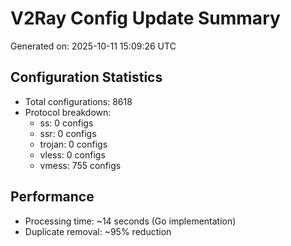 # V2Ray Config Update Summary
Generated on: 2025-10-11 15:09:26 UTC

## Configuration Statistics
- Total configurations: 8618
- Protocol breakdown:
  - ss: 0 configs
  - ssr: 0 configs
  - trojan: 0 configs
  - vless: 0 configs
  - vmess: 755 configs

## Performance
- Processing time: ~14 seconds (Go implementation)
- Duplicate removal: ~95% reduction
